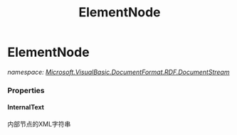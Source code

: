 ﻿---
title: ElementNode
---

# ElementNode
_namespace: [Microsoft.VisualBasic.DocumentFormat.RDF.DocumentStream](N-Microsoft.VisualBasic.DocumentFormat.RDF.DocumentStream.html)_






### Properties

#### InternalText
内部节点的XML字符串
